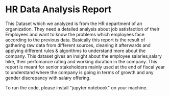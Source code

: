 # HR Data Analysis Report
This Dataset which we analyzed is from the HR department of an organization. They need a detailed analysis about job satisfaction of their Employees and want to know the problems which employees face according to the previous data.
Basically this report is the result of gathering raw data from different sources, cleaning it afterwards and applying different rules & algorithms to understand more about the company. This dataset gives an insight about the employee salaries,salary hike, their perfomance rating and working duration in the company.
This report is meant for senior stakeholders mainly used at the end of fiscal year to understand where the company is going in terms of growth and any gender discrepancy with salary offering.

To run the code, please install "jupyter notebook" on your machine.
